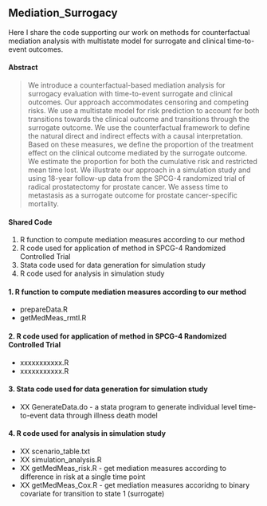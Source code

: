 ## Mediation_Surrogacy

Here I share the code supporting our work on methods for counterfactual mediation analysis with multistate model for surrogate and clinical time-to-event outcomes.

#### Abstract
> We introduce a counterfactual-based mediation analysis for surrogacy evaluation with time-to-event surrogate and clinical outcomes. Our approach accommodates censoring and competing risks. We use a multistate model for risk prediction to account for both transitions towards the clinical outcome and transitions through the surrogate outcome. We use the counterfactual framework to define the natural direct and indirect effects with a causal interpretation. Based on these measures, we define the proportion of the treatment effect on the clinical outcome mediated by the surrogate outcome. We estimate the proportion for both the cumulative risk and restricted mean time lost. We illustrate our approach in a simulation study and using 18-year follow-up data from the SPCG-4 randomized trial of radical prostatectomy for prostate cancer. We assess time to metastasis as a surrogate outcome for prostate cancer-specific mortality.

#### Shared Code
1. R function to compute mediation measures according to our method
2. R code used for application of method in SPCG-4 Randomized Controlled Trial 
3. Stata code used for data generation for simulation study 
4. R code used for analysis in simulation study 

#### 1. R function to compute mediation measures according to our method
* prepareData.R
* getMedMeas_rmtl.R

#### 2. R code used for application of method in SPCG-4 Randomized Controlled Trial 
* xxxxxxxxxxx.R
* xxxxxxxxxxx.R

#### 3. Stata code used for data generation for simulation study 
* XX GenerateData.do - a stata program to generate individual level time-to-event data through illness death model

#### 4. R code used for analysis in simulation study 
* XX scenario_table.txt 
* XX simulation_analysis.R
* XX getMedMeas_risk.R - get mediation measures according to difference in risk at a single time point
* XX getMedMeas_Cox.R - get mediation measures accoridng to binary covariate for transition to state 1 (surrogate)
